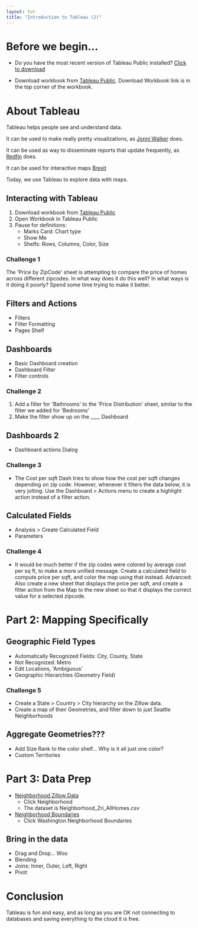 ```yaml
---
layout: tut
title: "Introduction to Tableau (2)"
---
```


# Before we begin...

* Do you have the most recent version of Tableau Public installed? [Click to download](https://public.tableau.com/en-us/s/download/thanks)

* Download workbook from [Tableau Public](https://public.tableau.com/profile/solbrigm#!/vizhome/kagglehousing/DashboardAction). Download Workbook link is in the top corner of the workbook.

# About Tableau

Tableau helps people see and understand data.

It can be used to make really pretty visualizations, as [Jonni Walker](https://public.tableau.com/profile/jonni.walker#!/) does. 

It can be used as way to disseminate reports that update frequently, as [Redfin](https://www.redfin.com/blog/data-center) does.

It can be used for interactive maps [Brexit](https://public.tableau.com/profile/solbrigm#!/vizhome/BrexitResults/EUReferendumResults)

Today, we use Tableau to explore data with maps.

## Interacting with Tableau
1. Download workbook from [Tableau Public](https://public.tableau.com/profile/solbrigm#!/vizhome/kagglehousing/DashboardAction)
2. Open Workbook in Tableau Public
3. Pause for definitions:
    * Marks Card: Chart type
    * Show Me
    * Shelfs: Rows, Columns, Color, Size

### Challenge 1
The 'Price by ZipCode' sheet is attempting to compare the price of homes across different zipcodes. In what way does it do this well? In what ways is it doing it poorly? Spend some time trying to make it better.

## Filters and Actions
* Filters
* Filter Formatting
* Pages Shelf

## Dashboards
* Basic Dashboard creation
* Dashboard Filter
* Filter controls

### Challenge 2
1. Add a filter for 'Bathrooms' to the 'Price Distribution' sheet, similar to the filter we added for 'Bedrooms'
2. Make the filter show up on the ____ Dashboard

## Dashboards 2
* Dashboard actions Dialog

### Challenge 3
* The Cost per sqft Dash tries to show how the cost per sqft changes depending on zip code. However, whenever it filters the data below, it is very jolting. Use the Dashboard > Actions menu to create a highlight action instead of a filter action.

## Calculated Fields
* Analysis > Create Calculated Field
* Parameters

### Challenge 4
* It would be much better if the zip codes were colored by average cost per sq ft, to make a more unified message. Create a calculated field to compute price per sqft, and color the map using that instead. Advanced: Also create a new sheet that displays the price per sqft, and create a filter action from the Map to the new sheet so that it displays the correct value for a selected zipcode.

# Part 2: Mapping Specifically

## Geographic Field Types

* Automatically Recognized Fields: City, County, State
* Not Recognized: Metro
* Edit Locations, 'Ambiguous'
* Geographic Hierarchies (Geometry Field)

### Challenge 5
* Create a State > Country > City hierarchy on the Zillow data.
* Create a map of their Geometries, and filter down to just Seattle Neighborhoods


## Aggregate Geometries???
* Add Size Rank to the color shelf... Why is it all just one color?
* Custom Territories


# Part 3: Data Prep

* [Neighborhood Zillow Data](https://www.zillow.com/research/data/#bulk)
    * Click Neighborhood
    * The dataset is Neighborhood_Zri_AllHomes.csv
* [Neighborhood Boundaries](https://www.zillow.com/howto/api/neighborhood-boundaries.htm)
    * Click Washington Neighborhood Boundaries

## Bring in the data
* Drag and Drop... Woo
* Blending
* Joins: Inner, Outer, Left, Right
* Pivot

# Conclusion

Tableau is fun and easy, and as long as you are OK not connecting to databases and saving everything to the cloud it is free.
